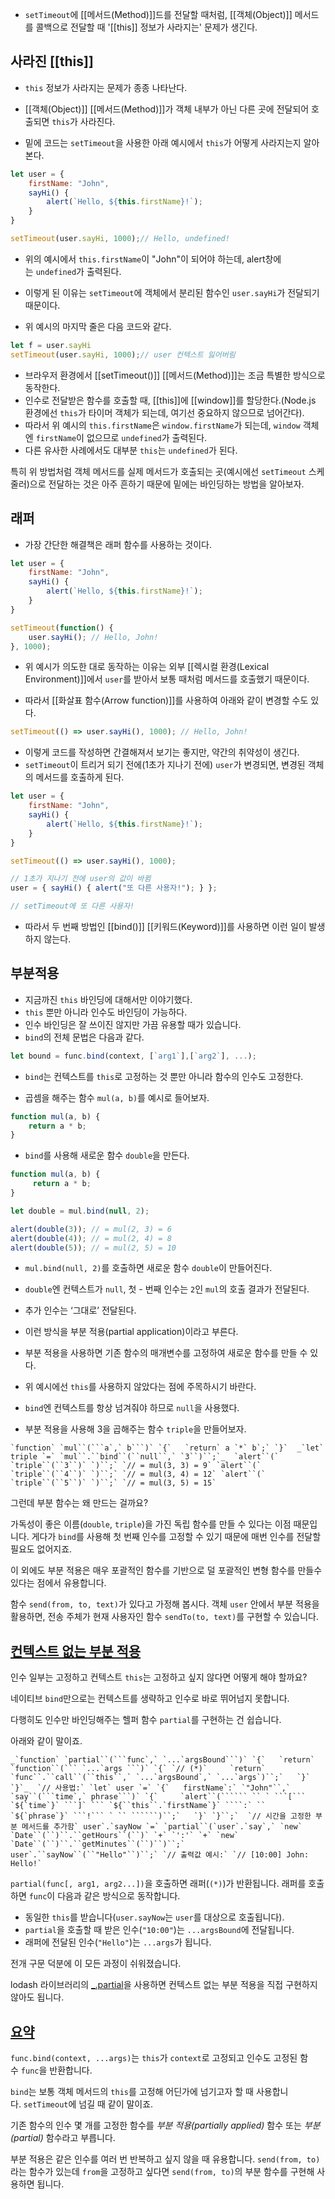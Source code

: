 - `setTimeout`에 [[메서드(Method)]]드를 전달할 때처럼, [[객체(Object)]] 메서드를 콜백으로 전달할 때 '[[this]] 정보가 사라지는' 문제가 생긴다.

## 사라진 [[this]]

- `this` 정보가 사라지는 문제가 종종 나타난다.
- [[객체(Object)]] [[메서드(Method)]]가 객체 내부가 아닌 다른 곳에 전달되어 호출되면 `this`가 사라진다.

- 밑에 코드는 `setTimeout`을 사용한 아래 예시에서 `this`가 어떻게 사라지는지 알아본다.

``` js
let user = {
	firstName: "John",
	sayHi() {
		alert(`Hello, ${this.firstName}!`);
	}
}

setTimeout(user.sayHi, 1000);// Hello, undefined!
```

- 위의 예시에서 `this.firstName`이 "John"이 되어야 하는데, alert창에는 `undefined`가 출력된다.

- 이렇게 된 이유는 `setTimeout`에 객체에서 분리된 함수인 `user.sayHi`가 전달되기 때문이다. 
- 위 예시의 마지막 줄은 다음 코드와 같다.

```js
let f = user.sayHi
setTimeout(user.sayHi, 1000);// user 컨텍스트 잃어버림
```

- 브라우저 환경에서 [[setTimeout()]] [[메서드(Method)]]는 조금 특별한 방식으로 동작한다. 
- 인수로 전달받은 함수를 호출할 때, [[this]]에 [[window]]를 할당한다.(Node.js 환경에선 `this`가 타이머 객체가 되는데, 여기선 중요하지 않으므로 넘어간다).
- 따라서 위 예시의 `this.firstName`은 `window.firstName`가 되는데, `window` 객체엔 `firstName`이 없으므로 `undefined`가 출력된다.
- 다른 유사한 사례에서도 대부분 `this`는 `undefined`가 된다.

특히 위 방법처럼 객체 메서드를 실제 메서드가 호출되는 곳(예시에선 `setTimeout` 스케줄러)으로 전달하는 것은 아주 흔하기 때문에 밑에는 바인딩하는 방법을 알아보자.

## 래퍼

- 가장 간단한 해결책은 래퍼 함수를 사용하는 것이다.

``` js
let user = {
	firstName: "John",
	sayHi() {
		alert(`Hello, ${this.firstName}!`);
	}
}

setTimeout(function() {
	user.sayHi(); // Hello, John!
}, 1000);
```

- 위 예시가 의도한 대로 동작하는 이유는 외부 [[렉시컬 환경(Lexical Environment)]]에서 `user`를 받아서 보통 때처럼 메서드를 호출했기 때문이다.

- 따라서 [[화살표 함수(Arrow function)]]를 사용하여 아래와 같이 변경할 수도 있다.

``` js
setTimeout(() => user.sayHi(), 1000); // Hello, John!
```

- 이렇게 코드를 작성하면 간결해져서 보기는 좋지만, 약간의 취약성이 생긴다.
- `setTimeout`이 트리거 되기 전에(1초가 지나기 전에) `user`가 변경되면, 변경된 객체의 메서드를 호출하게 된다.

``` js
let user = {
	firstName: "John",
	sayHi() {
		alert(`Hello, ${this.firstName}!`);
	}
}

setTimeout(() => user.sayHi(), 1000); 

// 1초가 지나기 전에 user의 값이 바뀜
user = { sayHi() { alert("또 다른 사용자!"); } };

// setTimeout에 또 다른 사용자!
```

- 따라서 두 번째 방법인 [[bind()]] [[키워드(Keyword)]]를 사용하면 이런 일이 발생하지 않는다.

## 부분적용

- 지금까진 `this` 바인딩에 대해서만 이야기했다.
- `this` 뿐만 아니라 인수도 바인딩이 가능하다.
- 인수 바인딩은 잘 쓰이진 않지만 가끔 유용할 때가 있습니다.
- `bind`의 전체 문법은 다음과 같다.

```jsx
let bound = func.bind(context, [`arg1`],[`arg2`], ...);
```

- `bind`는 컨텍스트를 `this`로 고정하는 것 뿐만 아니라 함수의 인수도 고정한다.

- 곱셈을 해주는 함수 `mul(a, b)`를 예시로 들어보자.

```jsx
function mul(a, b) {
	return a * b;
}
```

- `bind`를 사용해 새로운 함수 `double`을 만든다.

```jsx
function mul(a, b) {
	 return a * b;
} 

let double = mul.bind(null, 2);

alert(double(3)); // = mul(2, 3) = 6
alert(double(4)); // = mul(2, 4) = 8
alert(double(5)); // = mul(2, 5) = 10
```

- `mul.bind(null, 2)`를 호출하면 새로운 함수 `double`이 만들어진다. 
- `double`엔 컨텍스트가 `null`, 첫 - 번째 인수는 `2`인 `mul`의 호출 결과가 전달된다.
- 추가 인수는 ‘그대로’ 전달된다.

- 이런 방식을 부분 적용(partial application)이라고 부른다.
- 부분 적용을 사용하면 기존 함수의 매개변수를 고정하여 새로운 함수를 만들 수 있다.

- 위 예시에선 `this`를 사용하지 않았다는 점에 주목하시기 바란다. 
- `bind`엔 컨텍스트를 항상 넘겨줘야 하므로 `null`을 사용했다.

- 부분 적용을 사용해 3을 곱해주는 함수 `triple`을 만들어보자.


```` `function` `mul``(```a`,` b```)` `{`   `return` a `*` b`;` `}`  _`let` triple `=` `mul``.``bind``(``null``,` `3``)``;`_  `alert``(` `triple``(``3``)` `)``;` `// = mul(3, 3) = 9` `alert``(` `triple``(``4``)` `)``;` `// = mul(3, 4) = 12` `alert``(` `triple``(``5``)` `)``;` `// = mul(3, 5) = 15` ````

그런데 부분 함수는 왜 만드는 걸까요?

가독성이 좋은 이름(`double`, `triple`)을 가진 독립 함수를 만들 수 있다는 이점 때문입니다. 게다가 `bind`를 사용해 첫 번째 인수를 고정할 수 있기 때문에 매번 인수를 전달할 필요도 없어지죠.

이 외에도 부분 적용은 매우 포괄적인 함수를 기반으로 덜 포괄적인 변형 함수를 만들수 있다는 점에서 유용합니다.

함수 `send(from, to, text)`가 있다고 가정해 봅시다. 객체 `user` 안에서 부분 적용을 활용하면, 전송 주체가 현재 사용자인 함수 `sendTo(to, text)`를 구현할 수 있습니다.

## [컨텍스트 없는 부분 적용](https://ko.javascript.info/bind#ref-17)

인수 일부는 고정하고 컨텍스트 `this`는 고정하고 싶지 않다면 어떻게 해야 할까요?

네이티브 `bind`만으로는 컨텍스트를 생략하고 인수로 바로 뛰어넘지 못합니다.

다행히도 인수만 바인딩해주는 헬퍼 함수 `partial`를 구현하는 건 쉽습니다.

아래와 같이 말이죠.

[](https://ko.javascript.info/bind# "실행")

[](https://ko.javascript.info/bind# "샌드박스에서 열기")

````` _`function` `partial``(```func`,` `...`argsBound```)` `{`   `return` `function``(``` `...`args ```)` `{` `// (*)`     `return` `func``.``call``(``this``,` `...`argsBound`,` `...`args`)``;`   `}` `}`_  `// 사용법:` `let` user `=` `{`   firstName`:` `"John"``,`   `say``(```time`,` phrase```)` `{`     `alert``(`````` `` ` ```[``` `${`time`}` ```]` ``` `${``this``.`firstName`}` ````:` `` `${`phrase`}` ```!``` ` `` ``````)``;`   `}` `}``;`  `// 시간을 고정한 부분 메서드를 추가함` user`.`sayNow `=` `partial``(`user`.`say`,` `new` `Date``(``)``.``getHours``(``)` `+` `':'` `+` `new` `Date``(``)``.``getMinutes``(``)``)``;`  user`.``sayNow``(``"Hello"``)``;` `// 출력값 예시:` `// [10:00] John: Hello!` `````

`partial(func[, arg1, arg2...])`을 호출하면 래퍼(`(*)`)가 반환됩니다. 래퍼를 호출하면 `func`이 다음과 같은 방식으로 동작합니다.

- 동일한 `this`를 받습니다(`user.sayNow`는 `user`를 대상으로 호출됩니다).
- `partial`을 호출할 때 받은 인수(`"10:00"`)는 `...argsBound`에 전달됩니다.
- 래퍼에 전달된 인수(`"Hello"`)는 `...args`가 됩니다.

전개 구문 덕분에 이 모든 과정이 쉬워졌습니다.

lodash 라이브러리의 [_.partial](https://lodash.com/docs#partial)을 사용하면 컨텍스트 없는 부분 적용을 직접 구현하지 않아도 됩니다.

## [요약](https://ko.javascript.info/bind#ref-18)

`func.bind(context, ...args)`는 `this`가 `context`로 고정되고 인수도 고정된 함수 `func`을 반환합니다.

`bind`는 보통 객체 메서드의 `this`를 고정해 어딘가에 넘기고자 할 때 사용합니다. `setTimeout`에 넘길 때 같이 말이죠.

기존 함수의 인수 몇 개를 고정한 함수를 _부분 적용(partially applied)_ 함수 또는 _부분(partial)_ 함수라고 부릅니다.

부분 적용은 같은 인수를 여러 번 반복하고 싶지 않을 때 유용합니다. `send(from, to)`라는 함수가 있는데 `from`을 고정하고 싶다면 `send(from, to)`의 부분 함수를 구현해 사용하면 됩니다.
